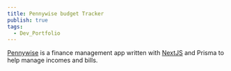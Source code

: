 ```yaml
---
title: Pennywise budget Tracker
publish: true
tags:
  - Dev_Portfolio
---
```

[Pennywise](https://github.com/mowglixx/pennywise) is a finance management app written with [NextJS]() and Prisma to help manage incomes and bills.